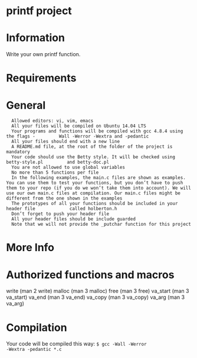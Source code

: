 # printf project

# Information
Write your own printf function.

# Requirements

  # General
      Allowed editors: vi, vim, emacs
      All your files will be compiled on Ubuntu 14.04 LTS
      Your programs and functions will be compiled with gcc 4.8.4 using the flags -         Wall -Werror -Wextra and -pedantic
      All your files should end with a new line
      A README.md file, at the root of the folder of the project is mandatory
      Your code should use the Betty style. It will be checked using betty-style.pl         and betty-doc.pl
      You are not allowed to use global variables
      No more than 5 functions per file
      In the following examples, the main.c files are shown as examples. You can use them to test your functions, but you don’t have to push them to your repo (if you do we won’t take them into account). We will use our own main.c files at compilation. Our main.c files might be different from the one shown in the examples
      The prototypes of all your functions should be included in your header file             called holberton.h
      Don’t forget to push your header file
      All your header files should be include guarded
      Note that we will not provide the _putchar function for this project
      
# More Info
 # Authorized functions and macros
write (man 2 write)
malloc (man 3 malloc)
free (man 3 free)
va_start (man 3 va_start)
va_end (man 3 va_end)
va_copy (man 3 va_copy)
va_arg (man 3 va_arg)


# Compilation
Your code will be compiled this way:
<code>$ gcc -Wall -Werror -Wextra -pedantic *.c</code>

